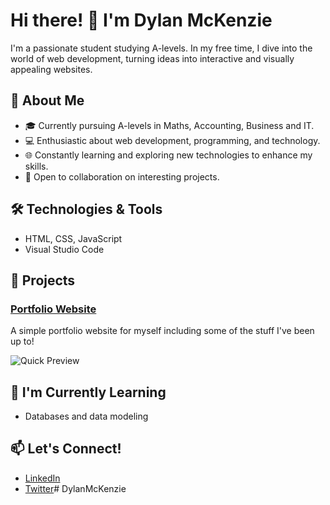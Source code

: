 # Hi there! 👋 I'm Dylan McKenzie

I'm a passionate student studying A-levels. In my free time, I dive into the world of web development, turning ideas into interactive and visually appealing websites.

## 🚀 About Me

- 🎓 Currently pursuing A-levels in Maths, Accounting, Business and IT.
- 💻 Enthusiastic about web development, programming, and technology.
- 🌐 Constantly learning and exploring new technologies to enhance my skills.
- 🤝 Open to collaboration on interesting projects.

## 🛠️ Technologies & Tools

- HTML, CSS, JavaScript
- Visual Studio Code

## 🔧 Projects

### [Portfolio Website](dylanmck.com)
A simple portfolio website for myself including some of the stuff I've been up to!

![Quick Preview](https://imgur.com/Jwi4Nnm)

## 🌱 I'm Currently Learning

- Databases and data modeling

## 📫 Let's Connect!

- [LinkedIn](https://www.linkedin.com/in/dylan-mckenzie-4672b1238/)
- [Twitter](https://twitter.com/DylsoMcK)#   D y l a n M c K e n z i e  
 